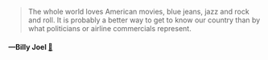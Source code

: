 > The whole world loves American movies, blue jeans, jazz and rock and roll. It is probably a better way to get to know our country than by what politicians or airline commercials represent.
  #### —Billy Joel [:scroll:](undefined)